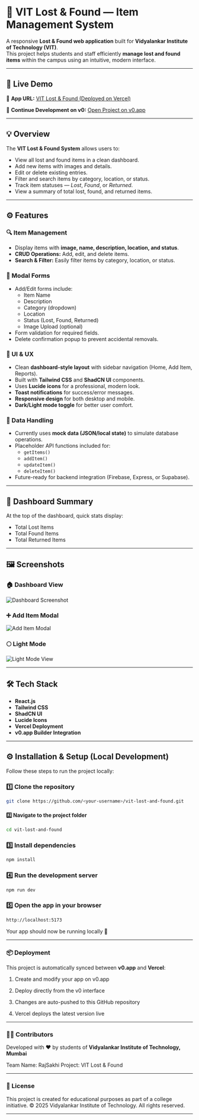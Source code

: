 # 🏫 VIT Lost & Found — Item Management System

A responsive **Lost & Found web application** built for **Vidyalankar Institute of Technology (VIT)**.  
This project helps students and staff efficiently **manage lost and found items** within the campus using an intuitive, modern interface.

---

## 🚀 Live Demo
🔗 **App URL:** [VIT Lost & Found (Deployed on Vercel)](https://vercel.com/aaplaswarajya74-2275s-projects/v0-lost-and-found-app)

🔧 **Continue Development on v0:** [Open Project on v0.app](https://v0.app/chat/projects/PksXSxxzxkd)

---

## 💡 Overview

The **VIT Lost & Found System** allows users to:
- View all lost and found items in a clean dashboard.
- Add new items with images and details.
- Edit or delete existing entries.
- Filter and search items by category, location, or status.
- Track item statuses — *Lost*, *Found*, or *Returned*.
- View a summary of total lost, found, and returned items.

---

## ⚙️ Features

### 🔍 Item Management
- Display items with **image, name, description, location, and status**.
- **CRUD Operations:** Add, edit, and delete items.
- **Search & Filter:** Easily filter items by category, location, or status.

### 🧾 Modal Forms
- Add/Edit forms include:
  - Item Name  
  - Description  
  - Category (dropdown)  
  - Location  
  - Status (Lost, Found, Returned)  
  - Image Upload (optional)
- Form validation for required fields.
- Delete confirmation popup to prevent accidental removals.

### 🎨 UI & UX
- Clean **dashboard-style layout** with sidebar navigation (Home, Add Item, Reports).
- Built with **Tailwind CSS** and **ShadCN UI** components.
- Uses **Lucide icons** for a professional, modern look.
- **Toast notifications** for success/error messages.
- **Responsive design** for both desktop and mobile.
- **Dark/Light mode toggle** for better user comfort.

### 💾 Data Handling
- Currently uses **mock data (JSON/local state)** to simulate database operations.
- Placeholder API functions included for:
  - `getItems()`
  - `addItem()`
  - `updateItem()`
  - `deleteItem()`
- Future-ready for backend integration (Firebase, Express, or Supabase).

---

## 🧭 Dashboard Summary
At the top of the dashboard, quick stats display:
- Total Lost Items  
- Total Found Items  
- Total Returned Items

---

## 🖼️ Screenshots

### 🏠 Dashboard View
![Dashboard Screenshot](dashboard.png)

### ➕ Add Item Modal
![Add Item Modal](add_item.png)

### 🌕 Light Mode
![Light Mode View](lightmode.png)

---

## 🛠️ Tech Stack

- **React.js**  
- **Tailwind CSS**  
- **ShadCN UI**  
- **Lucide Icons**  
- **Vercel Deployment**  
- **v0.app Builder Integration**

---

## ⚙️ Installation & Setup (Local Development)

Follow these steps to run the project locally:

### 1️⃣ Clone the repository
```bash
git clone https://github.com/<your-username>/vit-lost-and-found.git
```

#### 2️⃣ Navigate to the project folder
```bash
cd vit-lost-and-found
```
### 3️⃣ Install dependencies
```bash
npm install
```

### 4️⃣ Run the development server
``` bash
npm run dev
```
### 5️⃣ Open the app in your browser
```bash
http://localhost:5173
```

Your app should now be running locally 🎉

---

### 📦 Deployment

This project is automatically synced between **v0.app** and **Vercel**:

1. Create and modify your app on v0.app

2. Deploy directly from the v0 interface

3. Changes are auto-pushed to this GitHub repository

4. Vercel deploys the latest version live

---

### 👨‍💻 Contributors

Developed with ❤️ by students of **Vidyalankar Institute of Technology, Mumbai**

Team Name: RajSakhi
Project: VIT Lost & Found

---

### 🧾 License

This project is created for educational purposes as part of a college initiative.
© 2025 Vidyalankar Institute of Technology. All rights reserved.

---
